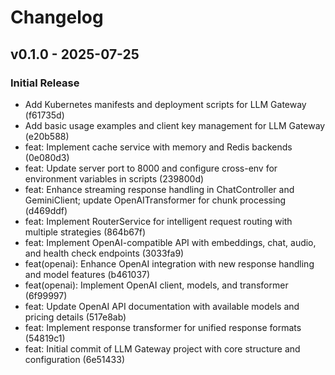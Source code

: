 # Changelog

## v0.1.0 - 2025-07-25

### Initial Release

- Add Kubernetes manifests and deployment scripts for LLM Gateway (f61735d)
- Add basic usage examples and client key management for LLM Gateway (e20b588)
- feat: Implement cache service with memory and Redis backends (0e080d3)
- feat: Update server port to 8000 and configure cross-env for environment variables in scripts (239800d)
- feat: Enhance streaming response handling in ChatController and GeminiClient; update OpenAITransformer for chunk processing (d469ddf)
- feat: Implement RouterService for intelligent request routing with multiple strategies (864b67f)
- feat: Implement OpenAI-compatible API with embeddings, chat, audio, and health check endpoints (3033fa9)
- feat(openai): Enhance OpenAI integration with new response handling and model features (b461037)
- feat(openai): Implement OpenAI client, models, and transformer (6f99997)
- feat: Update OpenAI API documentation with available models and pricing details (517e8ab)
- feat: Implement response transformer for unified response formats (54819c1)
- feat: Initial commit of LLM Gateway project with core structure and configuration (6e51433)
